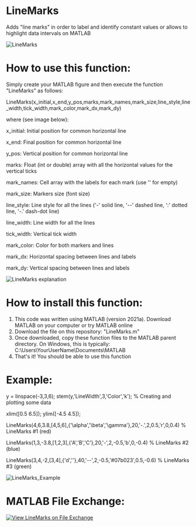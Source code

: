 # LineMarks
Adds "line marks" in order to label and identify constant values or allows to highlight data intervals on MATLAB  

![LineMarks](https://user-images.githubusercontent.com/26829946/130281652-f0193a8d-50ff-4910-a5ea-74601546fc27.png)


# How to use this function:

Simply create your MATLAB figure and then execute the function "LineMarks" as follows:

LineMarks(x_initial,x_end,y_pos,marks,mark_names,mark_size,line_style,line_width,tick_width,mark_color,mark_dx,mark_dy)

where (see image below):

x_initial: Initial position for common horizontal line

x_end: Final position for common horizontal line

y_pos: Vertical position for common horizontal line

marks: Float (int or double) array with all the horizontal values for the vertical ticks

mark_names: Cell array with the labels for each mark (use '' for empty)

mark_size: Markers size (font size)

line_style: Line style for all the lines ('-' solid line, '--' dashed line, ':' dotted line, '-.' dash-dot line)

line_width: Line width for all the lines

tick_width: Vertical tick width

mark_color: Color for both markers and lines

mark_dx: Horizontal spacing between lines and labels

mark_dy: Vertical spacing between lines and labels

![LineMarks explanation](https://user-images.githubusercontent.com/26829946/130294044-8206779f-c43d-441c-bb60-2b9264a36a59.PNG)


# How to install this function:
1. This code was written using MATLAB (version 2021a). Download MATLAB on your computer or try MATLAB online
2. Download the file on this repository: "LineMarks.m"
4. Once downloaded, copy these function files to the MATLAB parent directory. On Windows, this is typically: C:\Users\YourUserName\Documents\MATLAB
5. That's it! You should be able to use this function


# Example:

y = linspace(-3,3,6); stem(y,'LineWidth',3,'Color','k'); % Creating and plotting some data

xlim([0.5 6.5]); ylim([-4.5 4.5]); 

LineMarks(4,6,3.8,[4,5,6],{'\alpha','\beta','\gamma'},20,'-.',2,0.5,'r',0,0.4) % LineMarks #1 (red)

LineMarks(1,3,-3.8,[1,2,3],{'A','B','C'},20,'-',2,-0.5,'b',0,-0.4) % LineMarks #2 (blue)

LineMarks(3,4,-2,[3,4],{'d',''},40,'--',2,-0.5,'#07b023',0.5,-0.6) % LineMarks #3 (green)

![LineMarks_Example](https://user-images.githubusercontent.com/26829946/130294114-2a708fb9-96e8-46df-9a2e-54b08813fc18.png)


# MATLAB File Exchange:

[![View LineMarks on File Exchange](https://www.mathworks.com/matlabcentral/images/matlab-file-exchange.svg)](https://www.mathworks.com/matlabcentral/fileexchange/97964-linemarks)
